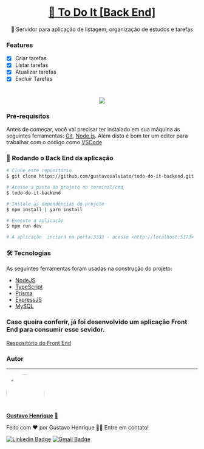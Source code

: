 <h1 align="center">
    <a href="https://todoitdev.netlify.app">🔗 To Do It [Back End]</a>
</h1>

<p align="center">🚀 Servidor para aplicação de listagem, organização de estudos e tarefas</p>

### Features

- [x] Criar tarefas
- [x] Listar tarefas
- [x] Atualizar tarefas
- [x] Excluir Tarefas

<h1 align="center">
  <img align="center" src="https://img.freepik.com/free-vector/computer-technology-isometric-icon-server-room-digital-device-set-element-design-pc-laptop_39422-1026.jpg?w=740&t=st=1666099682~exp=1666100282~hmac=33b3aef6655d8f882b148b9dce4a625720a473a3bb3576bfafc7ed60c3ea89f2"></img>
</h1>


### Pré-requisitos

Antes de começar, você vai precisar ter instalado em sua máquina as seguintes ferramentas:
[Git](https://git-scm.com), [Node.js](https://nodejs.org/en/). 
Além disto é bom ter um editor para trabalhar com o código como [VSCode](https://code.visualstudio.com/)

### 🎲 Rodando o Back End da aplicação

```bash
# Clone este repositório
$ git clone https://github.com/gustavosalviato/todo-do-it-backend.git

# Acesse a pasta do projeto no terminal/cmd
$ todo-do-it-backend

# Instale as dependências do projeto
$ npm install | yarn install 

# Execute a aplicação
$ npm run dev

# A aplicação  inciará na porta:3333 - acesse <http://localhost:5173>
```


### 🛠 Tecnologias

As seguintes ferramentas foram usadas na construção do projeto:

- [NodeJS](https://nodejs.org/en/) 
- [TypeScript](https://www.typescriptlang.org/)
- [Prisma](https://www.prisma.io)
- [ExpressJS](http://expressjs.com)
- [MySQL](https://www.mysql.com)


### Caso queira conferir, já foi desenvolvido um aplicação Front End para consumir esse sevidor.

<a href="https://github.com/gustavosalviato/to-do-it">Respositório do Front End</a>

### Autor
---

<a href="https://github.com/gustavosalviato">
 <img style="border-radius: 50%;" src="https://avatars.githubusercontent.com/u/75762976?v=4" width="100px;" alt=""/>
 <br />
 <span><b>Gustavo Henrique</b></span></a> <a href="" title="User">🚀</a>


Feito com ♥ por Gustavo Henrique 👋🏽 Entre em contato!

 [![Linkedin Badge](https://img.shields.io/badge/-Gustavo-blue?style=flat-square&logo=Linkedin&logoColor=white&link=https://www.linkedin.com/in/gustavo-henrique-910048212/)](https://www.linkedin.com/in/gustavo-henrique-910048212/) 
[![Gmail Badge](https://img.shields.io/badge/-gustavosalviato8-c14438?style=flat-square&logo=Gmail&logoColor=white&link=mailto:gustavosalviato8@gmail.com)](mailto:gustavosalviato8@gmail.com)
